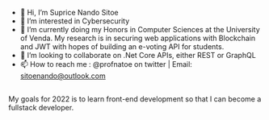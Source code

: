 - 👋 Hi, I’m Suprice Nando Sitoe
- 👀 I’m interested in Cybersecurity
- 🌱 I’m currently doing my Honors in Computer Sciences at the University of Venda. My research is in securing web applications with Blockchain and JWT with hopes of building an e-voting API for students.  
- 💞️ I’m looking to collaborate on .Net Core APIs, either REST or GraphQL
- 📫 How to reach me : @profnatoe on twitter | Email: sitoenando@outlook.com

##
My goals for 2022 is to learn front-end development so that I can become a fullstack developer.

<!---
profnatoe/profnatoe is a ✨ special ✨ repository because its `README.md` (this file) appears on your GitHub profile.
You can click the Preview link to take a look at your changes.
--->
